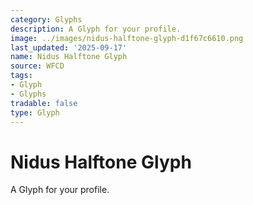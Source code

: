 ```yaml
---
category: Glyphs
description: A Glyph for your profile.
image: ../images/nidus-halftone-glyph-d1f67c6610.png
last_updated: '2025-09-17'
name: Nidus Halftone Glyph
source: WFCD
tags:
- Glyph
- Glyphs
tradable: false
type: Glyph
---
```


# Nidus Halftone Glyph

A Glyph for your profile.

